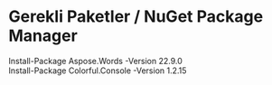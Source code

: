 # Gerekli Paketler / NuGet Package Manager
Install-Package Aspose.Words -Version 22.9.0                            
Install-Package Colorful.Console -Version 1.2.15
